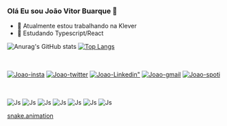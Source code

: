 ### Olá Eu sou João Vitor Buarque 👋

- 🔭 Atualmente estou trabalhando na Klever
- 🌱 Estudando Typescript/React

![Anurag's GitHub stats](https://github-readme-stats.vercel.app/api?username=joaovsbuarque&show_icons=true&theme=midnight-purple&count_private=true)
[![Top Langs](https://github-readme-stats.vercel.app/api/top-langs/?username=joaovsbuarque&layout=compact&theme=midnight-purple&count_private=true)](https://github.com/anuraghazra/github-readme-stats)

##

<div><br>
  <a href="https://www.instagram.com/joaovitorbuarque/" target="_blank"><img align="center" alt="Joao-insta" src="https://img.shields.io/badge/Instagram-E4405F?style=for-the-badge&logo=instagram&logoColor=white"></a>
    <a href="https://twitter.com/JooVitorBuarque" target="_blank"><img align="center" alt="Joao-twitter" src="https://img.shields.io/badge/Twitter-1DA1F2?style=for-the-badge&logo=twitter&logoColor=white"></a>
    <a href="https://www.linkedin.com/in/jo%C3%A3o-buarque-36a014206/" target="_blank"><img align="center" alt=Joao-Linkedin" src="https://img.shields.io/badge/LinkedIn-0077B5?style=for-the-badge&logo=linkedin&logoColor=white"></a>
    <a href="https://mail.google.com/mail/u/0/?tab=rm&ogbl#inbox" target="_blank"><img align="center" alt="Joao-gmail" src="https://img.shields.io/badge/Gmail-D14836?style=for-the-badge&logo=gmail&logoColor=white"></a>
    <a href="https://open.spotify.com/user/y6ckun14v0bd3q9w0gs84tbwx?si=b4af0275ee904a46" target="_blank"><img align="center" alt="Joao-spoti" src="https://img.shields.io/badge/Spotify-1ED760?&style=for-the-badge&logo=spotify&logoColor=white"></a>
</div> 

##
 <div><br>
  <img align="center" alt="Js" src="https://img.shields.io/badge/JavaScript-F7DF1E?style=for-the-badge&logo=javascript&logoColor=black">
  <img align="center" alt="Js" src="https://img.shields.io/badge/HTML5-E34F26?style=for-the-badge&logo=html5&logoColor=white">
  <img align="center" alt="Js" src="https://img.shields.io/badge/Sass-CC6699?style=for-the-badge&logo=sass&logoColor=white">
  <img align="center" alt="Js" src="https://img.shields.io/badge/TypeScript-007ACC?style=for-the-badge&logo=typescript&logoColor=white">
  <img align="center" alt="Js" src="https://img.shields.io/badge/CSS3-1572B6?style=for-the-badge&logo=css3&logoColor=white">
  <img align="center" alt="Js" src="https://img.shields.io/badge/React-20232A?style=for-the-badge&logo=react&logoColor=61DAFB">
  <img align="center" alt="Js" src="https://img.shields.io/badge/Bootstrap-563D7C?style=for-the-badge&logo=bootstrap&logoColor=white">
</div> 

      
[snake.animation](https://github.com/joaovsbuarque/joaovsbuarque)
